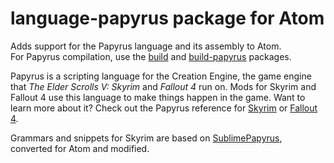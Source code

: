 # language-papyrus package for Atom

Adds support for the Papyrus language and its assembly to Atom.  
For Papyrus compilation, use the [build](https://atom.io/packages/build) and [build-papyrus](https://atom.io/packages/build-papyrus) packages.

Papyrus is a scripting language for the Creation Engine, the game engine that *The Elder Scrolls V: Skyrim* and *Fallout 4* run on.
Mods for Skyrim and Fallout 4 use this language to make things happen in the game.
Want to learn more about it?
Check out the Papyrus reference for [Skyrim](http://www.creationkit.com/index.php?title=Category:Papyrus) or [Fallout 4](http://www.creationkit.com/fallout4/index.php?title=Category:Papyrus).

Grammars and snippets for Skyrim are based on [SublimePapyrus](https://github.com/Kapiainen/SublimePapyrus), converted for Atom and modified.
